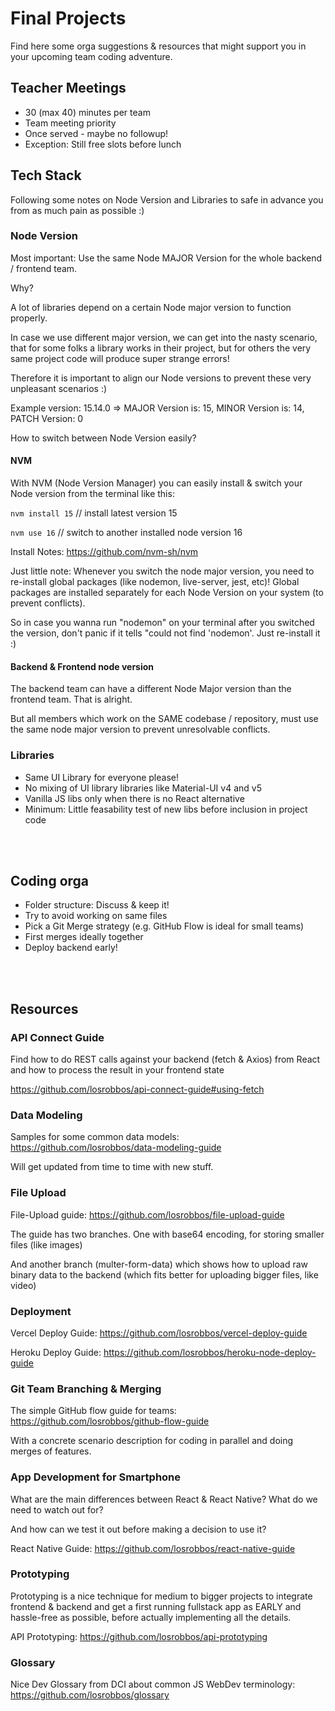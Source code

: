 # Final Projects

Find here some orga suggestions & resources that might support you in your upcoming team coding adventure.

## Teacher Meetings

- 30 (max 40) minutes per team
- Team meeting priority
- Once served - maybe no followup!
- Exception: Still free slots before lunch

## Tech Stack

Following some notes on Node Version and Libraries to safe in advance you from as much pain as possible :)

### Node Version

Most important: Use the same Node MAJOR Version for the whole backend / frontend team.

Why?

A lot of libraries depend on a certain Node major version to function properly. 

In case we use different major version, we can get into the nasty scenario, that for some folks a library works in their project, but for others the very same project code will produce super strange errors!

Therefore it is important to align our Node versions to prevent these very unpleasant scenarios :)

Example version: 15.14.0 => MAJOR Version is: 15, MINOR Version is: 14, PATCH Version: 0 

How to switch between Node Version easily?

#### NVM

With NVM (Node Version Manager) you can easily install & switch your Node version from the terminal like this:

`nvm install 15` // install latest version 15

`nvm use 16` // switch to another installed node version 16

Install Notes: https://github.com/nvm-sh/nvm

Just little note: Whenever you switch the node major version, you need to re-install global packages (like nodemon, live-server, jest, etc)! Global packages are installed separately for each Node Version on your system (to prevent conflicts).

So in case you wanna run "nodemon" on your terminal after you switched the version, don't panic if it tells "could not find 'nodemon'. Just re-install it :)


#### Backend & Frontend node version

The backend team can have a different Node Major version than the frontend team. That is alright. 

But all members which work on the SAME codebase / repository, must use the same node major version to prevent unresolvable conflicts.

### Libraries

- Same UI Library for everyone please!
- No mixing of UI library libraries like Material-UI v4 and v5
- Vanilla JS libs only when there is no React alternative
- Minimum: Little feasability test of new libs before inclusion in project code

<br /><br />

## Coding orga

- Folder structure: Discuss & keep it!
- Try to avoid working on same files
- Pick a Git Merge strategy (e.g. GitHub Flow is ideal for small teams)
- First merges ideally together
- Deploy backend early!


<br /><br />

## Resources

### API Connect Guide

Find how to do REST calls against your backend (fetch & Axios) from React and how to process the result in your frontend state

https://github.com/losrobbos/api-connect-guide#using-fetch

### Data Modeling 

Samples for some common data models: https://github.com/losrobbos/data-modeling-guide

Will get updated from time to time with new stuff.

### File Upload 

File-Upload guide: https://github.com/losrobbos/file-upload-guide

The guide has two branches. One with base64 encoding, for storing smaller files (like images)

And another branch (multer-form-data) which shows how to upload raw binary data to the backend (which fits better for uploading bigger files, like video)

### Deployment 

Vercel Deploy Guide: https://github.com/losrobbos/vercel-deploy-guide

Heroku Deploy Guide: https://github.com/losrobbos/heroku-node-deploy-guide

### Git Team Branching & Merging

The simple GitHub flow guide for teams: https://github.com/losrobbos/github-flow-guide

With a concrete scenario description for coding in parallel and doing merges of features.

### App Development for Smartphone

What are the main differences between React & React Native? What do we need to watch out for?

And how can we test it out before making a decision to use it?

React Native Guide: https://github.com/losrobbos/react-native-guide

### Prototyping

Prototyping is a nice technique for medium to bigger projects to integrate frontend & backend and get a first running fullstack app as EARLY and hassle-free as possible, before actually implementing all the details.

API Prototyping: https://github.com/losrobbos/api-prototyping

### Glossary 

Nice Dev Glossary from DCI about common JS WebDev terminology: https://github.com/losrobbos/glossary


